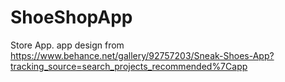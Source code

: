 # ShoeShopApp
Store App.
app design from https://www.behance.net/gallery/92757203/Sneak-Shoes-App?tracking_source=search_projects_recommended%7Capp 
